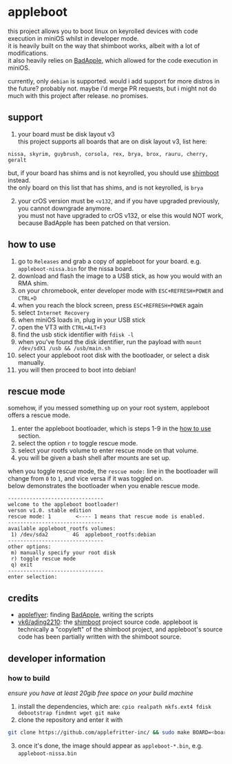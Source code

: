 # appleboot
this project allows you to boot linux on keyrolled devices with code execution in miniOS whilst in developer mode. \
it is heavily built on the way that shimboot works, albeit with a lot of modifications. \
it also heavily relies on [BadApple](https://github.com/applefritter-inc/BadApple), which allowed for the code execution in miniOS.

currently, only `debian` is supported. would i add support for more distros in the future? probably not. maybe i'd merge PR requests, but i might not do much with this project after release. no promises.

## support
1. your board must be disk layout v3 \
this project supports all boards that are on disk layout v3, list here:
```
nissa, skyrim, guybrush, corsola, rex, brya, brox, rauru, cherry, geralt
```
but, if your board has shims and is not keyrolled, you should use [shimboot](https://github.com/ading2210/shimboot) instead. \
the only board on this list that has shims, and is not keyrolled, is `brya`

2. your crOS version must be `<v132`, and if you have upgraded previously, you cannot downgrade anymore. \
you must not have upgraded to crOS v132, or else this would NOT work, because BadApple has been patched on that version.

## how to use
1. go to `Releases` and grab a copy of appleboot for your board. e.g. `appleboot-nissa.bin` for the nissa board.
2. download and flash the image to a USB stick, as how you would with an RMA shim.
3. on your chromebook, enter developer mode with `ESC+REFRESH+POWER` and `CTRL+D`
4. when you reach the block screen, press `ESC+REFRESH+POWER` again
5. select `Internet Recovery`
6. when miniOS loads in, plug in your USB stick
7. open the VT3 with `CTRL+ALT+F3`
8. find the usb stick identifier with `fdisk -l`
9. when you've found the disk identifier, run the payload with `mount /dev/sdX1 /usb && /usb/main.sh` 
10. select your appleboot root disk with the bootloader, or select a disk manually.
11. you will then proceed to boot into debian!

## rescue mode
somehow, if you messed something up on your root system, appleboot offers a rescue mode.
1. enter the appleboot bootloader, which is steps 1-9 in the [how to use](#how-to-use) section.
2. select the option `r` to toggle rescue mode.
3. select your rootfs volume to enter rescue mode on that volume.
4. you will be given a bash shell after mounts are set up.

when you toggle rescue mode, the `rescue mode:` line in the bootloader will change from `0` to `1`, and vice versa if it was toggled on. \
below demonstrates the bootloader when you enable rescue mode.

```
-------------------------------
welcome to the appleboot bootloader!
verson v1.0. stable edition
rescue mode: 1        <---- 1 means that rescue mode is enabled.
-------------------------------
available appleboot_rootfs volumes:
 1) /dev/sda2        4G  appleboot_rootfs:debian
-------------------------------
other options:
 m) manually specify your root disk
 r) toggle rescue mode
 q) exit
-------------------------------
enter selection:
```

## credits
- [appleflyer](https://github.com/appleflyerv3): finding [BadApple](https://github.com/applefritter-inc/BadApple), writing the scripts
- [vk6/ading2210](https://github.com/ading2210/): the [shimboot](https://github.com/ading2210/shimboot) project source code. appleboot is technically a "copyleft" of the shimboot project, and appleboot's source code has been partially written with the shimboot source.

## developer information

### how to build
*ensure you have at least 20gib free space on your build machine*

1. install the dependencies, which are: `cpio realpath mkfs.ext4 fdisk debootstrap findmnt wget git make`
2. clone the repository and enter it with
```sh
git clone https://github.com/applefritter-inc/ && sudo make BOARD=<board>
```
3. once it's done, the image should appear as `appleboot-*.bin`, e.g. `appleboot-nissa.bin`